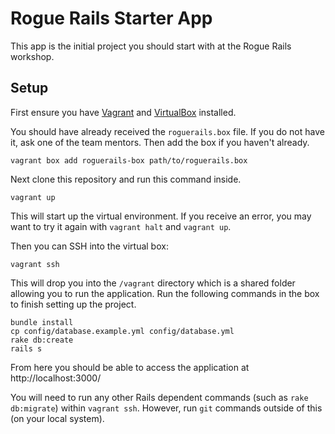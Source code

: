 # Rogue Rails Starter App

This app is the initial project you should start with at the Rogue Rails workshop.

## Setup

First ensure you have [Vagrant](http://www.vagrantup.com) and [VirtualBox](https://www.virtualbox.org/wiki/Downloads) installed.

You should have already received the `roguerails.box` file. If you do not have it, ask one of the team mentors. Then add the box if you haven't already.

```
vagrant box add roguerails-box path/to/roguerails.box
```

Next clone this repository and run this command inside.

```
vagrant up
```

This will start up the virtual environment. If you receive an error, you may want to try it again with `vagrant halt` and `vagrant up`.

Then you can SSH into the virtual box:

```
vagrant ssh
```

This will drop you into the `/vagrant` directory which is a shared folder allowing you to run the application. Run the following commands in the box to finish setting up the project.

```
bundle install
cp config/database.example.yml config/database.yml
rake db:create
rails s
```

From here you should be able to access the application at http://localhost:3000/

You will need to run any other Rails dependent commands (such as `rake db:migrate`) within `vagrant ssh`. However, run `git` commands outside of this (on your local system).